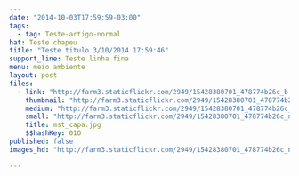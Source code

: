 ```yaml
---
date: "2014-10-03T17:59:59-03:00"
tags:
  - tag: Teste-artigo-normal
hat: Teste chapeu
title: "Teste titulo 3/10/2014 17:59:46"
support_line: Teste linha fina
menu: meio ambiente
layout: post
files:
  - link: "http://farm3.staticflickr.com/2949/15428380701_478774b26c_b.jpg"
    thumbnail: "http://farm3.staticflickr.com/2949/15428380701_478774b26c_t.jpg"
    medium: "http://farm3.staticflickr.com/2949/15428380701_478774b26c_z.jpg"
    small: "http://farm3.staticflickr.com/2949/15428380701_478774b26c_n.jpg"
    title: mst_capa.jpg
    $$hashKey: 01O
published: false
images_hd: "http://farm3.staticflickr.com/2949/15428380701_478774b26c_n.jpg"

---
```

